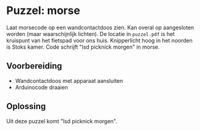 # Puzzel: morse
Laat morsecode op een wandcontactdoos zien. Kan overal op aangesloten worden (maar waarschijnlijk lichten). De locatie in `puzzel.pdf` is het kruispunt van het fietspad voor ons huis. Knipperlicht hoog in het noorden is Stoks kamer. Code schrijft "lsd picknick morgen" in morse.

## Voorbereiding
 * Wandcontactdoos met apparaat aansluiten
 * Arduinocode draaien

## Oplossing
Uit deze puzzel komt "lsd picknick morgen".